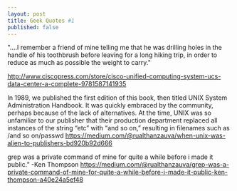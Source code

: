```yaml
---
layout: post
title: Geek Quotes #1
published: false
---
```


"....I remember a friend of mine telling me that he was drilling holes in the handle of his toothbrush before leaving for a long hiking trip, in order to reduce as much as possible the weight to carry."

http://www.ciscopress.com/store/cisco-unified-computing-system-ucs-data-center-a-complete-9781587141935

In 1989, we published the first edition of this book, then titled UNIX System Administration Handbook. It was quickly embraced by the community, perhaps because of the lack of alternatives. At the time, UNIX was so unfamiliar to our publisher that their production department replaced all instances of the string “etc” with “and so on,” resulting in filenames such as /and so on/passwd
https://medium.com/@rualthanzauva/when-unix-was-alien-to-publishers-bd920b92d666

grep was a private command of mine for quite a while before i made it public.” -Ken Thompson
https://medium.com/@rualthanzauva/grep-was-a-private-command-of-mine-for-quite-a-while-before-i-made-it-public-ken-thompson-a40e24a5ef48
